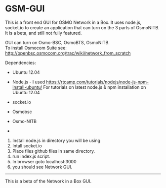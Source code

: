 GSM-GUI
=======
This is a front end GUI for OSMO Network in a Box.  It uses node.js, socket.io to create an application that can turn on the 3 parts of OsmoNITB.  
It is a beta, and still not fully featured.  

GUI can turn on Osmo-BSC, OsmoBTS, OsmoNITB.  
To install Osmocom Suite see: http://openbsc.osmocom.org/trac/wiki/network_from_scratch

Dependencies: 
- Ubuntu 12.04

- Node.js - I used https://rtcamp.com/tutorials/nodejs/node-js-npm-install-ubuntu/
  For tutorials on latest node.js & npm installation on Ubuntu 12.04

- socket.io

- Osmobsc
- Osmo-NITB
- 

1. Install node.js in directory you will be using
2. Intall socket.io
3. Place files github files in same directory. 
4. run index.js script. 
5. In browser goto localhost:3000
6. you should see Network GUI. 

--------------
This is a beta of the Network in a Box GUI. 

